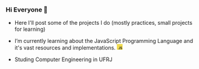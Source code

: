 ### Hi Everyone 👋

- Here I'll post some of the projects I do (mostly practices, small projects for learning)

- I’m currently learning about the JavaScript Programming Language and it's vast resources and implementations. <img src="https://raw.githubusercontent.com/github/explore/80688e429a7d4ef2fca1e82350fe8e3517d3494d/topics/javascript/javascript.png" width="15" height="15">

- Studing Computer Engineering in UFRJ



